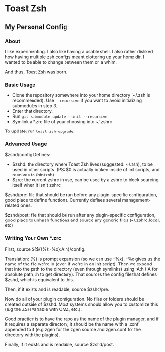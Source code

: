 Toast Zsh
=========

My Personal Config
------------------

### About ###
I like experimenting.
I also like having a usable shell.
I also rather disliked how having multiple zsh configs meant clottering up your home dir. I wanted to be able to change between them on a whim.

And thus, Toast Zsh was born.

### Basic Usage ###
- Clone the repository somewhere into your home directory (~/.zsh is recommended). Use `--recursive` if you want to avoid initializing submodules in step 3.
- Enter that directory.
- Run `git submodule update --init --recursive`
- Symlink a *.zrc file of your choosing into ~/.zshrc

To update: run `toast-zsh-upgrade`.

### Advanced Usage ###
$zshd/config Defines:
- $zshd: the directory where Toast Zsh lives (suggested: ~/.zsh), to be used in other scripts. (PS: $0 is actually broken inside of init scripts, and resolves to /bin/zsh)
- $zrc: the current zshrc in use, can be used by a zshrc to block sourcing itself when it isn't zshrc

$zshd/pre: file that should be run before any plugin-specific configuration, good place to define functions. Currently defines several management-related ones.

$zshd/post: file that should be run after any plugin-specific configuration, good place to unhash functions and source any generic files (~/.zshrc.local, etc)

### Writing Your Own *.zrc ###
First, source ${${(%):-%x}:A:h}/config.

Translation: (%) is prompt expansion (so we can use -%x), -%x gives us the name of the file we're in (even if we're in an init script). Then we expand that into the path to the directory (even through symlinks) using :A:h (:A for absolute path, :h to get directory). That sources the config file that defines $zshd, which is equivalent to this.

Then, if it exists and is readable, source $zshd/pre.

Now do all of your plugin configuration. No files or folders should be created outside of $zshd. Most systems should allow you to customize this (e.g the ZSH variable with OMZ, etc.).

Good practice is to have the repo as the name of the plugin manager, and if it requires a separate directory, it should be the name with a .conf appended to it (e.g zgen for the zgen source and zgen.conf for the directory with the plugins).

Finally, if it exists and is readable, source $zshd/post.
